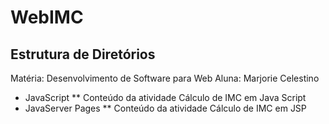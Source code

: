 # WebIMC

## Estrutura de Diretórios

Matéria: Desenvolvimento de Software para Web
Aluna: Marjorie Celestino

* JavaScript
** Conteúdo da atividade Cálculo de IMC em Java Script  
* JavaServer Pages
** Conteúdo da atividade Cálculo de IMC em JSP
